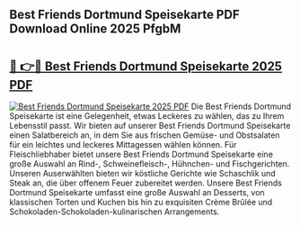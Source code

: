 ## Best Friends Dortmund Speisekarte PDF Download Online 2025 PfgbM

# <h2><a href="http://gc8k3at.nevu.top/?p=Best+Friends+Dortmund+Speisekarte">🔗 👉🔴 Best Friends Dortmund Speisekarte 2025 PDF</a></h2>

[![Best Friends Dortmund Speisekarte 2025 PDF](https://i.imgur.com/dBaPXMq.png)](http://gc8k3at.nevu.top/?p=Best+Friends+Dortmund+Speisekarte)
Die Best Friends Dortmund Speisekarte ist eine Gelegenheit, etwas Leckeres zu wählen, das zu Ihrem Lebensstil passt. Wir bieten auf unserer Best Friends Dortmund Speisekarte einen Salatbereich an, in dem Sie aus frischen Gemüse- und Obstsalaten für ein leichtes und leckeres Mittagessen wählen können. Für Fleischliebhaber bietet unsere Best Friends Dortmund Speisekarte eine große Auswahl an Rind-, Schweinefleisch-, Hühnchen- und Fischgerichten. Unseren Auserwählten bieten wir köstliche Gerichte wie Schaschlik und Steak an, die über offenem Feuer zubereitet werden. Unsere Best Friends Dortmund Speisekarte umfasst eine große Auswahl an Desserts, von klassischen Torten und Kuchen bis hin zu exquisiten Crème Brûlée und Schokoladen-Schokoladen-kulinarischen Arrangements.
